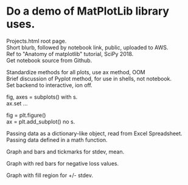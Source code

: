 # Do a demo of MatPlotLib library uses.  

Projects.html root page.  
Short blurb, followed by notebook link, public, uploaded to AWS.   
Ref to "Anatomy of matplotlib" tutorial, SciPy 2018.  
Get notebook source from Github.  

Standardize methods for all plots, use ax method, OOM  
Brief discussion of Pyplot method, for use in shells, not notebook.  
Set backend to interactive, ion off.  

fig, axes = subplots()  with s.  
ax.set ...  

fig = plt.figure()  
ax = plt.add_subplot() no s.  

Passing data as a dictionary-like object, read from Excel Spreadsheet.  
Passing data defined in a math function.  

Graph and bars and tickmarks for stdev, mean. 

Graph with red bars for negative loss values.  

Graph with fill region for +/- stdev.  

